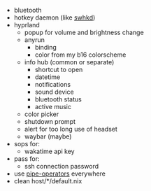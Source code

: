 - bluetooth
- hotkey daemon (like [swhkd](https://github.com/waycrate/swhkd))
- hyprland
  - popup for volume and brightness change
  - anyrun
    - binding
    - color from my b16 colorscheme
  - info hub (common or separate)
    - shortcut to open
    - datetime
    - notifications
    - sound device
    - bluetooth status
    - active music
  - color picker
  - shutdown prompt
  - alert for too long use of headset
  - waybar (maybe)
- sops for:
  - wakatime api key
- pass for:
  - ssh connection password
- use [pipe-operators](https://youtu.be/WOw8MJYZjRI) everywhere
- clean host/\*/default.nix
